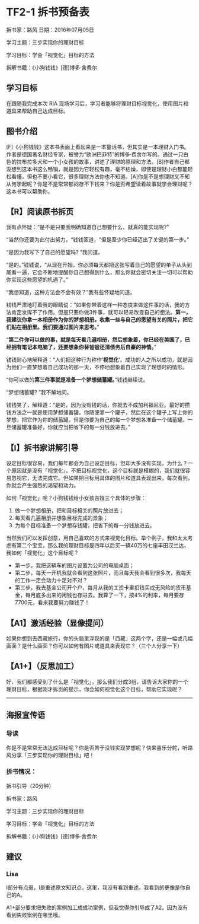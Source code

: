 # TF2-1 拆书预备表

拆书家：路风  日期：2016年07月05日

学习主题：三步实现你的理财目标

学习目标：学会「视觉化」目标的方法

拆解书籍：《小狗钱钱》[德]博多·舍费尔

## 学习目标

在跟随我完成本次 RIA 现场学习后，学习者能够将理财目标视觉化，使用图片和道具来帮助自己达成目标。

## 图书介绍

[F]《小狗钱钱》这本书表面上看起来是一本童话书，但其实是一本理财入门书。作者是德国著名财经专家，被誉为“欧洲巴菲特”的博多·费舍尔写的。通过一只白色的拉布拉多犬和一个小女孩的故事，讲述了理财的原理和方法。[B]作者自己都没想到这本书这么畅销，就是因为它轻松有趣，毫不枯燥，即使是理财小白都能轻松看懂，但也不要小看它，很多理财方法你也不知道。[A]你是不是想理财又不知从何学起呢？你是不是常常郁闷存不下钱来？你是否希望读着故事就学会理财呢？这本书可以帮助你。

## 【R】阅读原书拆页

我有点怀疑：“是不是只要我明确知道自己想要什么，就真的能实现呢?”

“当然你还要为此付出努力，“钱钱答道，“但是至少你已经迈出了关键的第一步。”

“是因为我写下了自己的愿望吗? ”我问道。

“是的。”钱钱说，“从现在开始，你必须每天都把这张写着自己的愿望的单子从头到尾看一遍，它会不断地提醒你自己想得到什么，那么你就会密切关注一切可以帮助你实现这些愿望的机遇了。”

“我想知道，这种方法会不会有效？”我有些怀疑地问道。

钱钱严肃地盯着我的眼睛说：“如果你带着这样一种态度来做这件事的话，我的方法肯定发挥不了作用。但是只要你做3件事，就可以轻易改变自己的想法。**第一，我建议你拿一本相册作为你的梦想相册。收集一些与自己的愿望有关的照片，把它们贴在相册里。我们要通过图片来思考。**”

“**第二件你可以做的事，就是每天看几遍相册，然后想象着，你已经在美国了，已经拥有笔记本电脑了，还要想象你替爸爸还清债务后自豪的神情。**”

钱钱耐心地解释道：“人们把这种行为称作‘**视觉化**’。成功的人之所以成功，就是因为他们一直梦想着自己成功的那一天，不停地想象着自己实现了理想时的情形。

“你可以做的**第三件事就是准备一个梦想储蓄罐。**”钱钱继续说。

“梦想储蓄罐? ”我不解地问。

钱钱笑了，解释道：“是的，因为没有钱的话，你就去不成加利福尼亚。最好的攒钱方法之一就是使用梦想储蓄罐。你随便拿一个罐子，然后在这个罐子上写上你的梦想，把它作为你的储蓄罐。但是你要为自己的每一个梦想各准备一个储蓄罐。一旦储蓄罐准备好，你就应当把省下的每一分钱放进去。”

## 【I】拆书家讲解引导

设定目标很容易，我们每年都会为自己设定目标，但却大多没有实现，为什么？一个原因就是没有「视觉化」。不把目标视觉化，这个目标就是模糊的，我们就很容易忽视它，无法完成它。但如果把目标用具体的图片和道具表现出来，每次看到，你就会产生强烈的渴望和动力。

如何「视觉化」呢？小狗钱钱给小女孩吉娅三个具体的步骤：

1. 做一个梦想相册，把和目标相关的照片放进去；
2. 每天看几遍相册并想象目标完成的景象；
3. 为每个目标准备一个梦想存钱罐，把省下的每一分钱放进去。

当然我们可以发挥创意，用自己喜欢的方式来视觉化目标。举个例子，我和太太考虑有第二个宝宝，那么我的理财目标是四年以后买一辆40万的七座丰田汉兰达，我如何「视觉化」这个目标呢？

- 第一步，我把这辆车的图片设置为公司的电脑桌面；
- 第二步，每天一开机我就会看到这张照片，而且每天我会看到很多次，我每天的工作一定会动力十足对不对？
- 第三步，我去基金公司开个户，每月从我的工资卡里扣钱买成无风险的货币基金，每月底多出来的闲钱也存进去。我算了一下，按4%的利率，每月要存7700元，看来我要努力赚钱了！

## 【A1】激活经验（显像提问）

如果你想到去西藏旅行，你的头脑里浮现的是「西藏」这两个字，还是一幅或几幅画面？是什么画面？你可以如何有图片或道具来表现它？（三个人分享一下）

## 【A1+】（反思加工）

好，我们都感受到了什么是「视觉化」。那么我们分成3组，请告诉大家你的一个理财目标，根据刚才拆页的提示，你会如何视觉化这个目标，帮助它实现呢？

---

## 海报宣传语

### 导读

你是不是常常无法达成目标呢？你是否苦于没钱实现梦想呢？快来喜乐分舵，听路风分享「三步实现你的理财目标」吧！

### 拆书情况：

拆书引导（20分钟）

拆书家：路风

学习主题：三步实现你的理财目标

学习目标：学会「视觉化」目标的方法

拆解书籍：《小狗钱钱》[德]博多·舍费尔

## 建议

### Lisa

I部分有点弱，I是重述原文知识点。这里，我没有看到重述。我看到的更像是你自己的A。

A1+部分要求把失败的案例加工成成功案例，但我觉得你引导成了A2。因为没有看到失败案例在哪里哦。